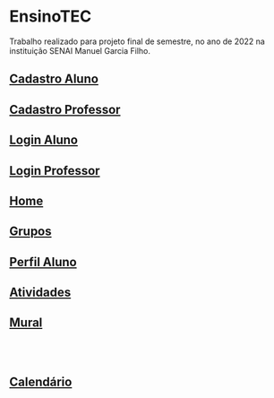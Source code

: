 # EnsinoTEC
Trabalho realizado para projeto final de semestre, no ano de 2022 na instituição SENAI Manuel Garcia Filho.

<h2><a href="https://danilospinola.github.io/EnsinoTEC/cad-aluno.html">Cadastro Aluno</a></h2>
<h2><a href="https://danilospinola.github.io/EnsinoTEC/cad-prof.html">Cadastro Professor</a></h2>
<h2><a href="https://danilospinola.github.io/EnsinoTEC/login-aluno.html">Login Aluno</a></h2>
<h2><a href="https://danilospinola.github.io/EnsinoTEC/login-prof.html">Login Professor</a></h2>
<h2><a href="https://danilospinola.github.io/EnsinoTEC/index.html">Home</a></h2>
<h2><a href="https://danilospinola.github.io/EnsinoTEC/grupos.html">Grupos</a></h2>
<h2><a href="https://danilospinola.github.io/EnsinoTEC/perfil-aluno.html">Perfil Aluno</a></h2>
<h2><a href="https://danilospinola.github.io/EnsinoTEC/Atividades.html">Atividades</a></h2>
<h2><a href="https://danilospinola.github.io/EnsinoTEC/mural.html">Mural</a></h2>
<br><br>

<h2><a href="https://danilospinola.github.io/EnsinoTEC/calendar.html">Calendário</a></h2>
